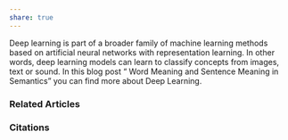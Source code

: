 ```yaml
---
share: true
---
```


Deep learning is part of a broader family of machine learning methods based on artificial neural networks with representation learning. In other words, deep learning models can learn to classify concepts from images, text or sound. In this blog post “ Word Meaning and Sentence Meaning in Semantics” you can find more about Deep Learning.

### Related Articles

### Citations
